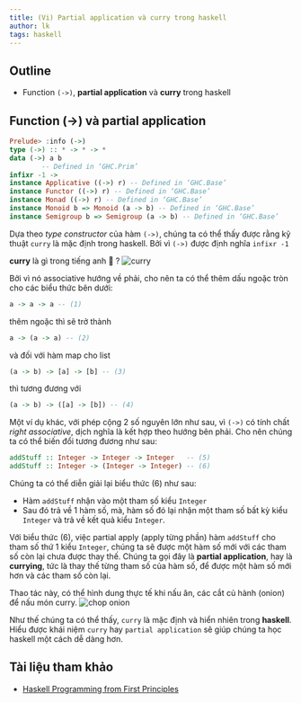 ```yaml
---
title: (Vi) Partial application và curry trong haskell
author: lk
tags: haskell
---
```


## Outline
- Function `(->)`, **partial application** và **curry** trong haskell

## Function (->) và partial application

```haskell
Prelude> :info (->)
type (->) :: * -> * -> *
data (->) a b
        -- Defined in ‘GHC.Prim’
infixr -1 ->
instance Applicative ((->) r) -- Defined in ‘GHC.Base’
instance Functor ((->) r) -- Defined in ‘GHC.Base’
instance Monad ((->) r) -- Defined in ‘GHC.Base’
instance Monoid b => Monoid (a -> b) -- Defined in ‘GHC.Base’
instance Semigroup b => Semigroup (a -> b) -- Defined in ‘GHC.Base’
```

Dựa theo *type constructor* của hàm `(->)`, chúng ta có thể thấy được rằng kỹ thuật `curry` là mặc định trong haskell. Bởi vì `(->)` được định nghĩa `infixr -1`

**curry** là gì trong tiếng anh &#129300; ?
<img src="https://images.immediate.co.uk/production/volatile/sites/30/2020/08/113777-0b21d44.jpg" alt="curry">

Bởi vì nó associative hướng về phải, cho nên ta có thể thêm dấu ngoặc tròn cho các biểu thức bên dưới: 

```haskell
a -> a -> a -- (1)
```
thêm ngoặc thì sẽ trở thành 
```haskell
a -> (a -> a) -- (2)
```


và đối với hàm map cho list
```haskell
(a -> b) -> [a] -> [b] -- (3)
```
thì tương đương với
```haskell
(a -> b) -> ([a] -> [b]) -- (4)
```

Một ví dụ khác, với phép cộng 2 số nguyên lớn như sau, vì `(->)` có tính chất *right associative*, dịch nghĩa là kết hợp theo hướng bên phải. Cho nên chúng ta có thể biến đổi tương đương như sau:
```haskell
addStuff :: Integer -> Integer -> Integer   -- (5)
addStuff :: Integer -> (Integer -> Integer) -- (6)
```

Chúng ta có thể diễn giải lại biểu thức (6) như sau:
- Hàm `addStuff` nhận vào một tham số kiểu `Integer`
- Sau đó trả về 1 hàm số, mà, hàm số đó lại nhận một tham số bất kỳ kiểu `Integer` và trả về kết quả kiểu `Integer`.

Với biểu thức (6), việc partial apply (apply từng phần) hàm `addStuff` cho tham số thứ 1 kiểu `Integer`, chúng ta sẽ được một hàm số mới với các tham số còn lại chưa được thay thế. Chúng ta gọi đây là **partial application**, hay là **currying**, tức là thay thế từng tham số của hàm số, để được một hàm số mới hơn và các tham số còn lại.

Thao tác này, có thể hình dung thực tế khi nấu ăn, các cắt củ hành (onion) để nấu món curry.
<img src="https://i.insider.com/61fbfdab40ce96001ab19bf2?width=750&format=jpeg&auto=webp" alt="chop onion">

Như thế chúng ta có thể thấy, `curry` là mặc định và hiển nhiên trong **haskell**. Hiểu được khái niệm `curry` hay `partial application` sẽ giúp chúng ta học haskell một cách dễ dàng hơn.

## Tài liệu tham khảo

- [Haskell Programming from First Principles](https://www.goodreads.com/en/book/show/25587599-haskell-programming-from-first-principles)
